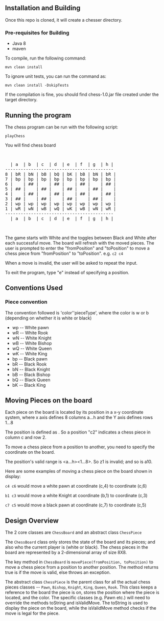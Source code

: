 ## Installation and Building

Once this repo is cloned, it will create a chesser directory.

### Pre-requisites for Building
* Java 8
* maven

To compile, run the following command:

`mvn clean install`

To ignore unit tests, you can run the command as:

`mvn clean install -DskipTests`

If the compilation is fine, you should find chess-1.0.jar file created under the target directory.

## Running the program

The chess program can be run with the following script:

`playChess`


You will find chess board

<pre>


  | a  | b  | c  | d  | e  | f  | g  | h |
------------------------------------------
8 | bR | bN | bB | bQ | bK | bB | bN | bR |
7 | bp | bp | bp | bp | bp | bp | bp | bp |
6 |    | ## |    | ## |    | ## |    | ## |
5 | ## |    | ## |    | ## |    | ## |    |
4 |    | ## |    | ## |    | ## |    | ## |
3 | ## |    | ## |    | ## |    | ## |    |
2 | wp | wp | wp | wp | wp | wp | wp | wp |
1 | wR | wN | wB | wQ | wK | wB | wN | wR |
------------------------------------------
  | a  | b  | c  | d  | e  | f  | g  | h |


</pre>

The game starts with White and the toggles between Black and White after each successful move. The board
will refresh with the moved pieces. The user is prompted to enter the "fromPosition" and "toPosition" to
move a chess piece from "fromPosition" to "toPosition". e.g. `c2 c4`

When a move is invalid, the user will be asked to repeat the input.

To exit the program, type "e" instead of specifying  a position.


## Conventions Used

### Piece convention

The convention followed is 'color''pieceType', where the color is w or b (depending on whether it is white or black)

- wp -- White pawn
- wR -- White Rook
- wN -- White Knight
- wB -- White Bishop
- wQ -- White Queen
- wK -- White King
- bp -- Black pawn
- bR -- Black Rook
- bN -- Black Knight
- bB -- Black Bishop
- bQ -- Black Queen
- bK -- Black King

## Moving Pieces on the board

Each piece on the board is located by its position in a x-y coordinate system, where x axis defines 8 columns a...h
and the Y axis defines rows 1...8

The position is defined as <column><row>. So a position "c2" indicates a chess piece in column c and row 2.

To move a chess piece from a position to another, you need to specify the coordinate on the board.

The position's valid range is <a...h><1...8>. So z1 is invalid; and so is a10.

Here are some examples of moving a chess piece on the board shown in display:

`c4 c6` would move a white pawn at coordinate (c,4) to coordinate (c,6)

`b1 c3` would move a white Knight at coordinate (b,1) to coordinate (c,3)

`c7 c5` would move a black pawn at coordinate (c,7) to coordinate (c,5)


## Design Overview

The 2 core classes are `ChessBoard` and an abstract class `ChessPiece`

The `ChessBoard` class only stores the state of the board and its pieces; and also who the current player is
(white or black). The chess pieces in the board are represented by a 2-dimensional array of size 8X8.

The key method in `ChessBoard` is `movePiece(fromPosition, toPosition)` to move a chess piece from a position
to another position. The method returns true is if the move is valid, else throws an exception.

The abstract class `ChessPiece` is the parent class for all the actual chess pieces classes -- `Pawn`, `Bishop`,
`Knight`, `King`, `Queen`, `Rook`. This class keeps a reference to the board the piece is on, stores the position where
the piece is located, and the color.
The specific classes (e.g. Pawn etc.) will need to override the methods toString and isValidMove. The toString
is used to display the piece on the board, while the isValidMove method checks if the move is legal for
the piece.

